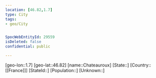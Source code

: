 ```yaml
---
location: [46.82,1.7]
type: City
tags:
- geo/City


SpocWebEntityId: 29559
isDeleted: false
confidential: public

---
```

[geo-lon::1.7]
[geo-lat::46.82]
[name::Chateauroux]
[State::]
[Country::[[France]]]
[StateId::]
[Population::]
[Unknown::]

